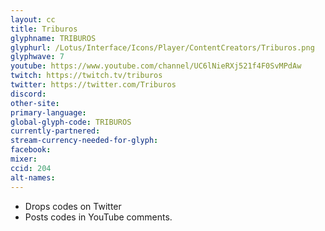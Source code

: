 ```yaml
---
layout: cc
title: Triburos
glyphname: TRIBUROS
glyphurl: /Lotus/Interface/Icons/Player/ContentCreators/Triburos.png
glyphwave: 7
youtube: https://www.youtube.com/channel/UC6lNieRXj521f4F0SvMPdAw
twitch: https://twitch.tv/triburos
twitter: https://twitter.com/Triburos
discord:
other-site:
primary-language:
global-glyph-code: TRIBUROS
currently-partnered:
stream-currency-needed-for-glyph:
facebook:
mixer:
ccid: 204
alt-names:
---
```

* Drops codes on Twitter
* Posts codes in YouTube comments.
